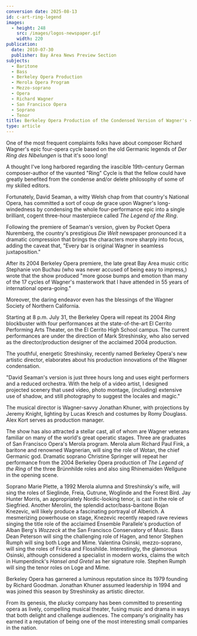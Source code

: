 ```yaml
---
conversion date: 2025-08-13
id: c-art-ring-legend
images:
  - height: 248
    src: /images/logos-newspaper.gif
    width: 220
publication:
  date: 2010-07-30
  publisher: Bay Area News Preview Section
subjects:
  - Baritone
  - Bass
  - Berkeley Opera Production
  - Merola Opera Program
  - Mezzo-soprano
  - Opera
  - Richard Wagner
  - San Francisco Opera
  - Soprano
  - Tenor
title: Berkeley Opera Production of the Condensed Version of Wagner's <i>Der Ring des Nibelungen</i>
type: article
---
```



One of the most frequent complaints folks have about composer Richard Wagner's epic four-opera cycle based on the old Germanic legends of *Der Ring des Nibelungen* is that it's sooo long!

A thought I've long harbored regarding the irascible 19th-century German composer-author of the vaunted "Ring" Cycle is that the fellow could have greatly benefited from the condense and/or delete philosophy of some of my skilled editors.

Fortunately, David Seaman, a witty Welsh chap from that country's National Opera, has committed a sort of coup de grace upon Wagner's long-windedness by condensing the whole four-performance epic into a single brilliant, cogent three-hour masterpiece called *The Legend of the Ring*.

Following the premiere of Seaman's version, given by Pocket Opera Nuremberg, the country's prestigious *Die Welt* newspaper pronounced it a dramatic compression that brings the characters more sharply into focus, adding the caveat that, "Every bar is original Wagner in seamless juxtaposition."

After its 2004 Berkeley Opera premiere, the late great Bay Area music critic Stephanie von Buchau (who was never accused of being easy to impress,) wrote that the show produced "more goose bumps and emotion than many of the 17 cycles of Wagner's masterwork that I have attended in 55 years of international opera-going."

Moreover, the daring endeavor even has the blessings of the Wagner Society of Northern California.

Starting at 8 p.m. July 31, the Berkeley Opera will repeat its 2004 *Ring* blockbuster with four performances at the state-of-the-art El Cerrito Performing Arts Theater, on the El Cerrito High School campus. The current performances are under the direction of Mark Streshinsky, who also served as the director/production designer of the acclaimed 2004 production.

The youthful, energetic Streshinsky, recently named Berkeley Opera's new artistic director, elaborates about his production innovations of the Wagner condensation.

"David Seaman's version is just three hours long and uses eight performers and a reduced orchestra. With the help of a video artist, I designed projected scenery that used video, photo montage, (including) extensive use of shadow, and still photography to suggest the locales and magic."

The musical director is Wagner-savvy Jonathan Khuner, with projections by Jeremy Knight, lighting by Lucas Kresch and costumes by Romy Douglass. Alex Kort serves as production manager.

The show has also attracted a stellar cast, all of whom are Wagner veterans familiar on many of the world's great operatic stages. Three are graduates of San Francisco Opera's Merola program. Merola alum Richard Paul Fink, a baritone and renowned Wagnerian, will sing the role of Wotan, the chief Germanic god. Dramatic soprano Christine Springer will repeat her performance from the 2004 Berkeley Opera production of *The Legend of the Ring* of the three Brünnhilde roles and also sing Rhinemaiden Wellgune in the opening scene.

Soprano Marie Plette, a 1992 Merola alumna and Streshinsky's wife, will sing the roles of Sieglinde, Freia, Gutrune, Woglinde and the Forest Bird. Jay Hunter Morris, an appropriately Nordic-looking tenor, is cast in the role of Siegfried. Another Merolini, the splendid actor/bass-baritone Bojan Knezevic, will likely produce a fascinating portrayal of Alberich. A mesmerizing powerhouse on stage, Knezevic recently reaped rave reviews singing the title role of the acclaimed Ensemble Parallele's production of Alban Berg's *Wozzeck* at the San Francisco Conservatory of Music. Bass Dean Peterson will sing the challenging role of Hagen, and tenor Stephen Rumph will sing both Loge and Mime. Valentina Osinski, mezzo-soprano, will sing the roles of Fricka and Flosshilde. Interestingly, the glamorous Osinski, although considered a specialist in modern works, claims the witch in Humperdinck's *Hansel and Gretel* as her signature role. Stephen Rumph will sing the tenor roles on Loge and Mime.

Berkeley Opera has garnered a luminous reputation since its 1979 founding by Richard Goodman. Jonathan Khuner assumed leadership in 1994 and was joined this season by Streshinsky as artistic director.

From its genesis, the plucky company has been committed to presenting opera as lively, compelling musical theater, fusing music and drama in ways that both delight and challenge audiences. The company's originality has earned it a reputation of being one of the most interesting small companies in the nation.


